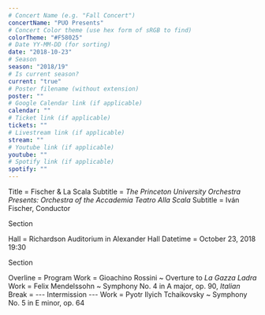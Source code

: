 ```yaml
---
# Concert Name (e.g. "Fall Concert")
concertName: "PUO Presents"
# Concert Color theme (use hex form of sRGB to find)
colorTheme: "#F58025"
# Date YY-MM-DD (for sorting)
date: "2018-10-23"
# Season
season: "2018/19"
# Is current season?
current: "true"
# Poster filename (without extension)
poster: ""
# Google Calendar link (if applicable)
calendar: ""
# Ticket link (if applicable)
tickets: ""
# Livestream link (if applicable)
stream: ""
# Youtube link (if applicable)
youtube: ""
# Spotify link (if applicable)
spotify: ""
---
```

Title = Fischer & La Scala
Subtitle = *The Princeton University Orchestra Presents: Orchestra of the Accademia Teatro Alla Scala*
Subtitle = Iván Fischer, Conductor

Section

Hall = Richardson Auditorium in Alexander Hall
Datetime = October 23, 2018 19:30

Section

Overline = Program
Work = Gioachino Rossini ~ Overture to *La Gazza Ladra*
Work = Felix Mendelssohn ~ Symphony No. 4 in A major, op. 90, *Italian*
Break = --- Intermission ---
Work = Pyotr Ilyich Tchaikovsky ~ Symphony No. 5 in E minor, op. 64
